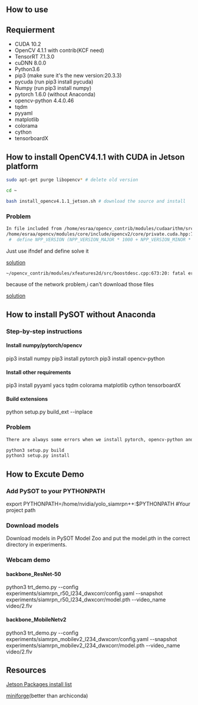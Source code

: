 ## How to use

## Requierment

- CUDA 10.2
- OpenCV 4.1.1 with contrib(KCF need)
- TensorRT 7.1.3.0
- cuDNN 8.0.0
- Python3.6
- pip3 (make sure it's the new version:20.3.3)
- pycuda (run pip3 install pycuda)
- Numpy (run pip3 install numpy)
- pytorch 1.6.0 (without Anaconda)
- opencv-python 4.4.0.46
- tqdm
- pyyaml
- matplotlib
- colorama
- cython
- tensorboardX

## How to install OpenCV4.1.1 with CUDA in Jetson platform
```bash
sudo apt-get purge libopencv* # delete old version

cd ~

bash install_opencv4.1.1_jetson.sh # download the source and install
```
### Problem

```bash
In file included from /home/esraa/opencv_contrib/modules/cudaarithm/src/cuda/normalize.cu:53:0:
/home/esraa/opencv/modules/core/include/opencv2/core/private.cuda.hpp:75:0: warning: "NPP_VERSION" redefined
 #  define NPP_VERSION (NPP_VERSION_MAJOR * 1000 + NPP_VERSION_MINOR * 100 + NPP_VERSION_BUILD)
```

Just use ifndef and define solve it

[solution](https://github.com/opencv/opencv/issues/15398)


```bash
~/opencv_contrib/modules/xfeatures2d/src/boostdesc.cpp:673:20: fatal error: boostdesc_bgm.i: No such file or directory
```

because of the network problem,i can't download those files

[solution](https://www.cnblogs.com/arxive/p/11778731.html)


## How to install PySOT without Anaconda

### Step-by-step instructions

#### Install numpy/pytorch/opencv

pip3 install numpy
pip3 install pytorch
pip3 install opencv-python

#### Install other requirements

pip3 install pyyaml yacs tqdm colorama matplotlib cython tensorboardX

#### Build extensions

python setup.py build_ext --inplace

### Problem

```bash
There are always some errors when we install pytorch, opencv-python and some other libs on aarch64 architecture by pip. Then you can download source from pytorch.org or pypi.org, excute the following instructions on terminal to install them.

python3 setup.py build
python3 setup.py install
```

## How to Excute Demo

### Add PySOT to your PYTHONPATH

export PYTHONPATH=/home/nvidia/yolo_siamrpn++:$PYTHONPATH #Your project path

### Download models

Download models in PySOT Model Zoo and put the model.pth in the correct directory in experiments.

### Webcam demo

#### backbone_ResNet-50

python3 trt_demo.py --config experiments/siamrpn_r50_l234_dwxcorr/config.yaml --snapshot experiments/siamrpn_r50_l234_dwxcorr/model.pth --video_name video/2.flv

#### backbone_MobileNetv2

python3 trt_demo.py --config experiments/siamrpn_mobilev2_l234_dwxcorr/config.yaml --snapshot experiments/siamrpn_mobilev2_l234_dwxcorr/model.pth --video_name video/2.flv

## Resources
[Jetson Packages install list](https://github.com/yqlbu/jetson-packages-family#vs-code-for-aarch64)

[miniforge](https://github.com/conda-forge/miniforge)(better than archiconda)
